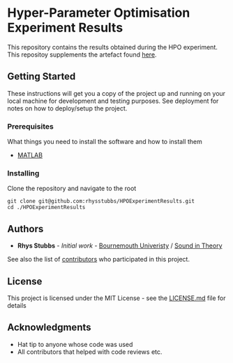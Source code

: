 # Hyper-Parameter Optimisation Experiment Results

This repository contains the results obtained during the HPO experiment. This repositoy supplements the artefact found [here](https://github.com/rhysstubbs/HPOExperiment).

## Getting Started

These instructions will get you a copy of the project up and running on your local machine for development and testing purposes. See deployment for notes on how to deploy/setup the project.

### Prerequisites

What things you need to install the software and how to install them

* [MATLAB](https://uk.mathworks.com/?s_tid=gn_logo)

### Installing

Clone the repository and navigate to the root

```
git clone git@github.com:rhysstubbs/HPOExperimentResults.git
cd ./HPOExperimentResults
```
## Authors

* **Rhys Stubbs** - *Initial work* - [Bournemouth Univeristy](https://www.bournemouth.ac.uk/) / [Sound in Theory](https://www.soundintheory.co.uk/)

See also the list of [contributors](https://github.com/your/project/contributors) who participated in this project.

## License

This project is licensed under the MIT License - see the [LICENSE.md](LICENSE.md) file for details

## Acknowledgments

* Hat tip to anyone whose code was used
* All contributors that helped with code reviews etc.